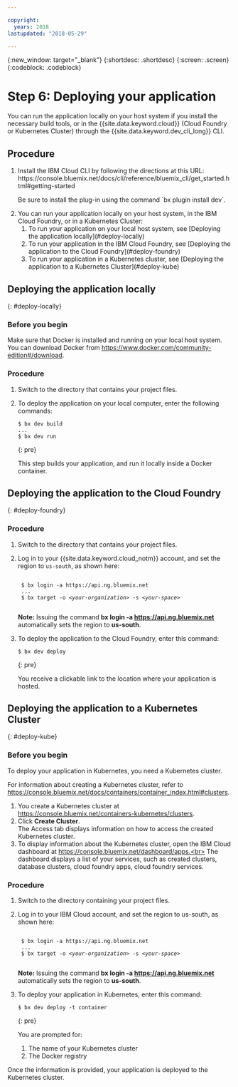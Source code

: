 ```yaml
---

copyright:
  years: 2018
lastupdated: "2018-05-29"

---
```


{:new_window: target="_blank"}
{:shortdesc: .shortdesc}
{:screen: .screen}
{:codeblock: .codeblock}

# Step 6: Deploying your application

You can run the application locally on your host system if you install the necessary
build tools, or in the {{site.data.keyword.cloud}} (Cloud Foundry or Kubernetes Cluster) through the {{site.data.keyword.dev_cli_long}} CLI.

## Procedure

<ol>
	<li> Install the IBM Cloud CLI by following the directions at this URL:
https://console.bluemix.net/docs/cli/reference/bluemix_cli/get_started.html#getting-started
		<p>Be sure to install the plug-in using the command `bx plugin install dev`.</p></li>
	<li> You can run your application locally on your host system, in the IBM Cloud
Foundry, or in a Kubernetes Cluster:
		<ol>
			<li> To run your application on your local host system, see [Deploying the application locally](#deploy-locally) </li>
			<li> To run your application in the IBM Cloud Foundry, see [Deploying the application to the Cloud Foundry](#deploy-foundry) </li>
			<li> To run your application in a Kubernetes cluster, see [Deploying the application to a Kubernetes Cluster](#deploy-kube) </li>
		</ol>
	</li>	
</ol>

## Deploying the application locally
{: #deploy-locally}

### Before you begin

Make sure that Docker is installed and running on your local host system.
You can download Docker from https://www.docker.com/community-edition#/download.

### Procedure

1. Switch to the directory that contains your project files.

2. To deploy the application on your local computer, enter the following commands:
    ```
    $ bx dev build
	...
	$ bx dev run
    ```
    {: pre}

	This step builds your application, and run it locally inside a Docker container.

## Deploying the application to the Cloud Foundry
{: #deploy-foundry}

### Procedure

1. Switch to the directory that contains your project files.

2. Log in to your {{site.data.keyword.cloud_notm}} account, and set the region to `us-south`, as shown here:
	<pre><code class="hljs">
    $ bx login -a https://api.ng.bluemix.net
	...
	$ bx target -o &lt;<em>your-organization</em>&gt; -s &lt;<em>your-space</em>&gt;
    </code></pre>
    **Note:** Issuing the command **bx login -a https://api.ng.bluemix.net** automatically sets the region to **us-south**.

3. To deploy the application to the Cloud Foundry, enter this command:
	```
    $ bx dev deploy
    ```
    {: pre}

	You receive a clickable link to the location where your application is hosted.

## Deploying the application to a Kubernetes Cluster
{: #deploy-kube}

### Before you begin

To deploy your application in Kubernetes, you need a Kubernetes cluster. 

For information about creating a Kubernetes cluster, refer to 
https://console.bluemix.net/docs/containers/container_index.html#clusters.

1. You create a Kubernetes cluster at https://console.bluemix.net/containers-kubernetes/clusters.
2. Click **Create Cluster**.<br>
The Access tab displays information on how to access the created Kubernetes cluster.
3. To display information about the Kubernetes cluster, open the IBM Cloud dashboard at
https://console.bluemix.net/dashboard/apps.<br>
The dashboard displays a list of your services, such as created clusters,
database clusters, cloud foundry apps, cloud foundry services.
	
### Procedure

1. Switch to the directory containing your project files.

2. Log in to your IBM Cloud account, and set the region to us-south, as shown here:
	<pre><code class="hljs">
    $ bx login -a https://api.ng.bluemix.net
	...
	$ bx target -o &lt;<em>your-organization</em>&gt; -s &lt;<em>your-space</em>&gt;
    </code></pre>
    **Note:** Issuing the command **bx login -a https://api.ng.bluemix.net** automatically sets the region to **us-south**.

3. To deploy your application in Kubernetes, enter this command:
	```
    $ bx dev deploy -t container
    ```
    {: pre}

	You are prompted for:
	1. The name of your Kubernetes cluster
	2. The Docker registry
	
Once the information is provided, your application is deployed to the Kubernetes cluster.
